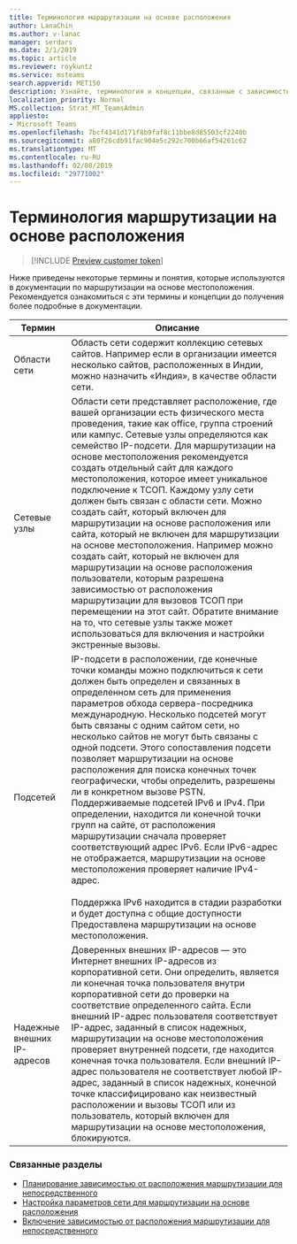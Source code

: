 ```yaml
---
title: Терминология маршрутизации на основе расположения
author: LanaChin
ms.author: v-lanac
manager: serdars
ms.date: 2/1/2019
ms.topic: article
ms.reviewer: roykuntz
ms.service: msteams
search.appverid: MET150
description: Узнайте, терминология и концепции, связанные с зависимостью от расположения маршрутизации для прямой маршрутизации.
localization_priority: Normal
MS.collection: Strat_MT_TeamsAdmin
appliesto:
- Microsoft Teams
ms.openlocfilehash: 7bcf4341d171f8b9faf8c11bbe8d85503cf2240b
ms.sourcegitcommit: a80f26cdb91fac904e5c292c700b66af54261c62
ms.translationtype: MT
ms.contentlocale: ru-RU
ms.lasthandoff: 02/08/2019
ms.locfileid: "29771002"
---
```

# <a name="location-based-routing-terminology"></a>Терминология маршрутизации на основе расположения

> [!INCLUDE [Preview customer token](includes/preview-feature.md)] 

Ниже приведены некоторые термины и понятия, которые используются в документации по маршрутизации на основе местоположения. Рекомендуется ознакомиться с эти термины и концепции до получения более подробные в документации.

|Термин  |Описание  |
|---------|---------|
|Области сети     | Область сети содержит коллекцию сетевых сайтов. Например если в организации имеется несколько сайтов, расположенных в Индии, можно назначить «Индия», в качестве области сети.        |
|Сетевые узлы    | Области сети представляет расположение, где вашей организации есть физического места проведения, такие как office, группа строений или кампус. Сетевые узлы определяются как семейство IP-подсети. Для маршрутизации на основе местоположения рекомендуется создать отдельный сайт для каждого местоположения, которое имеет уникальное подключение к ТСОП.  Каждому узлу сети должен быть связан с области сети. Можно создать сайт, который включен для маршрутизации на основе расположения или сайта, который не включен для маршрутизации на основе местоположения. Например можно создать сайт, который не включен для маршрутизации на основе расположения пользователи, которым разрешена зависимостью от расположения маршрутизации для вызовов ТСОП при перемещении на этот сайт. Обратите внимание на то, что сетевые узлы также может использоваться для включения и настройки экстренные вызовы.        |
|Подсетей     |IP-подсети в расположении, где конечные точки команды можно подключиться к сети должен быть определен и связанных в определенном сеть для применения параметров обхода сервера-посредника международную. Несколько подсетей могут быть связаны с одним сайтом сети, но несколько сайтов не могут быть связаны с одной подсети. Этого сопоставления подсети позволяет маршрутизации на основе расположения для поиска конечных точек географически, чтобы определить, разрешены ли в конкретном вызове PSTN. Поддерживаемые подсетей IPv6 и IPv4. При определении, находится ли конечной точки групп на сайте, от расположения маршрутизации сначала проверяет соответствующий адрес IPv6. Если IPv6-адрес не отображается, маршрутизации на основе местоположения проверяет наличие IPv4-адрес. <br><br>Поддержка IPv6 находится в стадии разработки и будет доступна с общие доступности Предоставлена маршрутизации на основе местоположения.          |
|Надежные внешних IP-адресов    |Доверенных внешних IP-адресов — это Интернет внешних IP-адресов из корпоративной сети. Они определить, является ли конечная точка пользователя внутри корпоративной сети до проверки на соответствие определенного сайта. Если внешний IP-адрес пользователя соответствует IP-адрес, заданный в список надежных, маршрутизации на основе местоположения проверяет внутренней подсети, где находится конечная точка пользователя. Если внешний IP-адрес пользователя не соответствует любой IP-адрес, заданный в список надежных, конечной точке классифицировано как неизвестный расположении и вызовы ТСОП или из пользователь, который включен для маршрутизации на основе местоположения, блокируются.          |

### <a name="related-topics"></a>Связанные разделы
- [Планирование зависимостью от расположения маршрутизации для непосредственного](location-based-routing-plan.md)
- [Настройка параметров сети для маршрутизации на основе расположения](location-based-routing-configure-network-settings.md)
- [Включение зависимостью от расположения маршрутизации для непосредственного](location-based-routing-enable.md)
